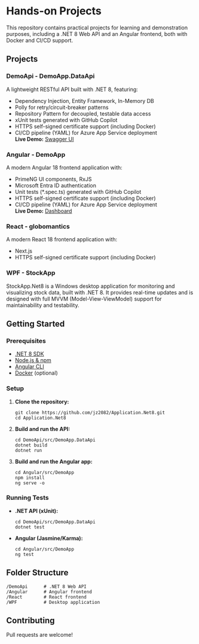 # Hands-on Projects

This repository contains practical projects for learning and demonstration purposes, including a .NET 8 Web API and an Angular frontend, both with Docker and CI/CD support.

## Projects

### DemoApi - DemoApp.DataApi
A lightweight RESTful API built with .NET 8, featuring:
- Dependency Injection, Entity Framework, In-Memory DB
- Polly for retry/circuit-breaker patterns
- Repository Pattern for decoupled, testable data access
- xUnit tests generated with GitHub Copilot
- HTTPS self-signed certificate support (including Docker)
- CI/CD pipeline (YAML) for Azure App Service deployment  
**Live Demo:** [Swagger UI](https://demodataapinet8.azurewebsites.net/swagger/index.html)

### Angular - DemoApp
A modern Angular 18 frontend application with:
- PrimeNG UI components, RxJS
- Microsoft Entra ID authentication
- Unit tests (*.spec.ts) generated with GitHub Copilot
- HTTPS self-signed certificate support (including Docker)
- CI/CD pipeline (YAML) for Azure App Service deployment  
**Live Demo:** [Dashboard](https://angularapp2025.azurewebsites.net/DemoWebApp/dashboard)

### React - globomantics
A modern React 18 frontend application with:
- Next.js
- HTTPS self-signed certificate support (including Docker)

### WPF - StockApp
StockApp.Net8 is a Windows desktop application for monitoring and visualizing stock data, built with .NET 8. It provides real-time updates and is designed with full MVVM (Model-View-ViewModel) support for maintainability and testability.

## Getting Started

### Prerequisites

- [.NET 8 SDK](https://dotnet.microsoft.com/download)
- [Node.js & npm](https://nodejs.org/)
- [Angular CLI](https://angular.io/cli)
- [Docker](https://www.docker.com/) (optional)

### Setup

1. **Clone the repository:**
    ```
    git clone https://github.com/jz2082/Application.Net8.git
    cd Application.Net8
    ```

2. **Build and run the API:**
    ```
    cd DemoApi/src/DemoApp.DataApi
    dotnet build
    dotnet run
    ```

3. **Build and run the Angular app:**
    ```
    cd Angular/src/DemoApp
    npm install
    ng serve -o
    ```

### Running Tests

- **.NET API (xUnit):**
    ```
    cd DemoApi/src/DemoApp.DataApi
    dotnet test
    ```
- **Angular (Jasmine/Karma):**
    ```
    cd Angular/src/DemoApp
    ng test
    ```

## Folder Structure

```
/DemoApi      # .NET 8 Web API
/Angular      # Angular frontend
/React        # React frontend
/WPF          # Desktop application
```

## Contributing

Pull requests are welcome!
